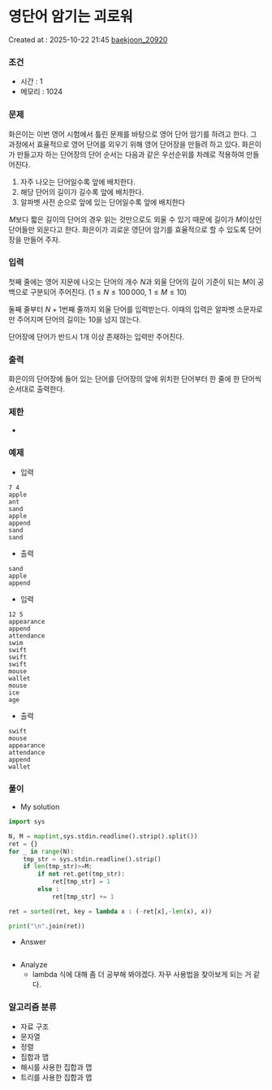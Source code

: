  # 영단어 암기는 괴로워
Created at : 2025-10-22 21:45
[baekjoon_20920](https://www.acmicpc.net/problem/20920)
### 조건
- 시간 : 1
- 메모리 : 1024
### 문제
화은이는 이번 영어 시험에서 틀린 문제를 바탕으로 영어 단어 암기를 하려고 한다. 그 과정에서 효율적으로 영어 단어를 외우기 위해 영어 단어장을 만들려 하고 있다. 화은이가 만들고자 하는 단어장의 단어 순서는 다음과 같은 우선순위를 차례로 적용하여 만들어진다.

1. 자주 나오는 단어일수록 앞에 배치한다.
2. 해당 단어의 길이가 길수록 앞에 배치한다.
3. 알파벳 사전 순으로 앞에 있는 단어일수록 앞에 배치한다

 $M$보다 짧은 길이의 단어의 경우 읽는 것만으로도 외울 수 있기 때문에 길이가 $M$이상인 단어들만 외운다고 한다. 화은이가 괴로운 영단어 암기를 효율적으로 할 수 있도록 단어장을 만들어 주자.
### 입력
첫째 줄에는 영어 지문에 나오는 단어의 개수 $N$과 외울 단어의 길이 기준이 되는 $M$이 공백으로 구분되어 주어진다. ($1 \leq N \leq 100\,000$, $1 \leq M \leq 10$)

둘째 줄부터 $N+1$번째 줄까지 외울 단어를 입력받는다. 이때의 입력은 알파벳 소문자로만 주어지며 단어의 길이는 $10$을 넘지 않는다.

단어장에 단어가 반드시 1개 이상 존재하는 입력만 주어진다.
### 출력
화은이의 단어장에 들어 있는 단어를 단어장의 앞에 위치한 단어부터 한 줄에 한 단어씩 순서대로 출력한다.
### 제한
- 
### 예제
- 입력
```
7 4
apple
ant
sand
apple
append
sand
sand
```
- 출력
```
sand
apple
append
``` 
- 입력
```
12 5
appearance
append
attendance
swim
swift
swift
swift
mouse
wallet
mouse
ice
age
```
- 출력
```
swift
mouse
appearance
attendance
append
wallet
``` 

### 풀이
- My solution
```python
import sys

N, M = map(int,sys.stdin.readline().strip().split())
ret = {}
for _ in range(N):
    tmp_str = sys.stdin.readline().strip()
    if len(tmp_str)>=M:
        if not ret.get(tmp_str):
            ret[tmp_str] = 1
        else :
            ret[tmp_str] += 1

ret = sorted(ret, key = lambda x : (-ret[x],-len(x), x))

print("\n".join(ret))
```

- Answer
```python

```

- Analyze
	- lambda 식에 대해 좀 더 공부해 봐야겠다. 자꾸 사용법을 찾아보게 되는 거 같다.
### 알고리즘 분류
- 자료 구조
- 문자열
- 정렬
- 집합과 맵
- 해시를 사용한 집합과 맵
- 트리를 사용한 집합과 맵
